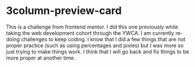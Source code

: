 # 3column-preview-card
This is a challenge from frontend mentor. I did this one previously while taking the web development cohort through the YWCA. I am currently re-doing challenges to keep coding. I know that I did a few things that are not proper practice (such as using percentages and pixles) but I was more so just trying to make things work. I think that I will go back and fix things to be more proper at another time.

